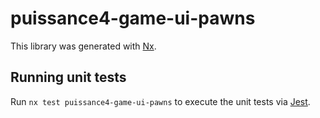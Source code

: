 # puissance4-game-ui-pawns

This library was generated with [Nx](https://nx.dev).

## Running unit tests

Run `nx test puissance4-game-ui-pawns` to execute the unit tests via [Jest](https://jestjs.io).
